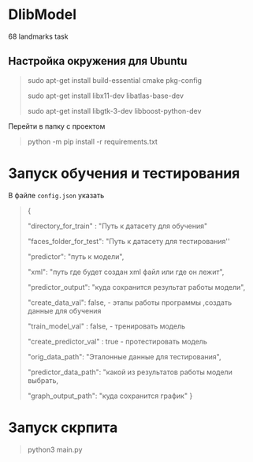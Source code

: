 # DlibModel
68 landmarks task

## Настройка окружения для Ubuntu

> sudo apt-get install build-essential cmake pkg-config
> 
> sudo apt-get install libx11-dev libatlas-base-dev
> 
> sudo apt-get install libgtk-3-dev libboost-python-dev

Перейти в папку с проектом 

> python -m pip install -r requirements.txt

# 

# Запуск обучения и тестирования

В файле `config.json` указать

> {
> 
> "directory_for_train" : "Путь к датасету для обучения"
> 
>  "faces_folder_for_test": "Путь к датасету для тестирования''
> 
> "predictor": "путь к модели", 
> 
>  "xml": "путь где будет создан xml файл или где он лежит", 
>  
>  "predictor_output": "куда сохранится результат работы модели",
>   
>  "create_data_val": false, - этапы работы программы ,создать данные для обучения
>  
>  "train_model_val" : false, - тренировать модель
>  
>  "create_predictor_val" : true - протестировать модель
> 
> "orig_data_path": "Эталонные данные для тестирования", 
> 
> "predictor_data_path": "какой из результатов работы модели выбрать, 
> 
> "graph_output_path": "куда сохранится график" 
> }   



# Запуск скрпита

> python3 main.py
